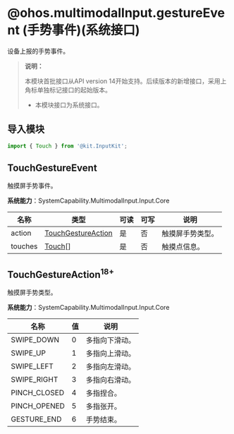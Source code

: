# @ohos.multimodalInput.gestureEvent (手势事件)(系统接口)

设备上报的手势事件。

>  **说明：**
>
> 本模块首批接口从API version 14开始支持。后续版本的新增接口，采用上角标单独标记接口的起始版本。
>
> - 本模块接口为系统接口。

## 导入模块

```js
import { Touch } from '@kit.InputKit';
```

## TouchGestureEvent

触摸屏手势事件。

**系统能力**：SystemCapability.MultimodalInput.Input.Core

| 名称               | 类型                      | 可读 | 可写 | 说明             |
| ------------------ | ------------------------- | ---- | ---- | ---------------- |
| action | [TouchGestureAction](#touchgestureaction18) | 是   | 否   | 触摸屏手势类型。 |
| touches | [Touch](js-apis-touchevent.md#touch)[] | 是 | 否 | 触摸点信息。 |

## TouchGestureAction<sup>18+</sup>

触摸屏手势类型。

**系统能力**：SystemCapability.MultimodalInput.Input.Core

| 名称            | 值  | 说明             |
| --------------- | --- | --------------- |
| SWIPE_DOWN | 0   | 多指向下滑动。   |
| SWIPE_UP | 1   | 多指向上滑动。   |
| SWIPE_LEFT | 2   | 多指向左滑动。   |
| SWIPE_RIGHT | 3   | 多指向右滑动。   |
| PINCH_CLOSED | 4   | 多指捏合。       |
| PINCH_OPENED | 5   | 多指张开。       |
| GESTURE_END | 6   | 手势结束。       |
